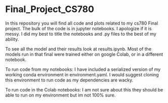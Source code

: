 # Final_Project_CS780

In this repository you will find all code and plots related to my cs780 Final project. The bulk of the code is in jupyter notebooks.
I apologize if it is messy. I did my best to title the notebooks and .py files to the best of my ability.

To see all the model and their results look at results.ipynb. Most of the models run in that final were trained either on google Colab, or in a different notebook. 

To run code from my notebooks: I have included a serialized version of my working conda environment in environment.yaml.
I would suggest cloning this environment to run code as my dependencies are wacky.

To run code in the Colab notebooks: I am not sure about this they should be able to run on my environment but im not 100% sure.
